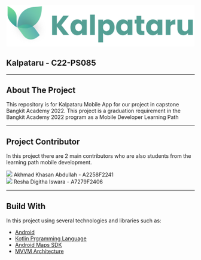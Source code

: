 
![Logo Kalpataru](https://raw.githubusercontent.com/Bangkit-Capstone-C22-PS085/kalpataru-waste-classification/master/assets/logo.png)

## Kalpataru - C22-PS085</h1>
<hr>
<h2>About The Project</h2>
<p>
  This repository is for Kalpataru Mobile App for our project in capstone Bangkit Academy 2022. 
  This project is a graduation requirement in the Bangkit Academy 2022 program as a Mobile Developer Learning Path
</p>

<hr>
<h2>Project Contributor</h2>
<p>
  In this project there are 2 main contributors who are also students from the learning path mobile development.
</p>
<img src="https://avatars.githubusercontent.com/u/41146877?v=4" /> Akhmad Khasan Abdullah - A2258F2241
<br>
<img src="https://avatars.githubusercontent.com/u/100938306?v=4" /> Resha Digitha Iswara - A7279F2406

<hr>
<h2>Build With</h2>
<p>
  In this project using several technologies and libraries such as:
</p>
<ul>
  <li><a href="https://developer.android.com/">Android</a></li>
  <li><a href="https://kotlinlang.org/">Kotlin Prgramming Language</a></li>
  <li><a href="https://developers.google.com/maps/documentation/android-sdk/overview">Android Maps SDK</a></li>
  <li><a href="https://en.wikipedia.org/wiki/Model%E2%80%93view%E2%80%93viewmodel">MVVM Architecture</a></li>
</ul>
